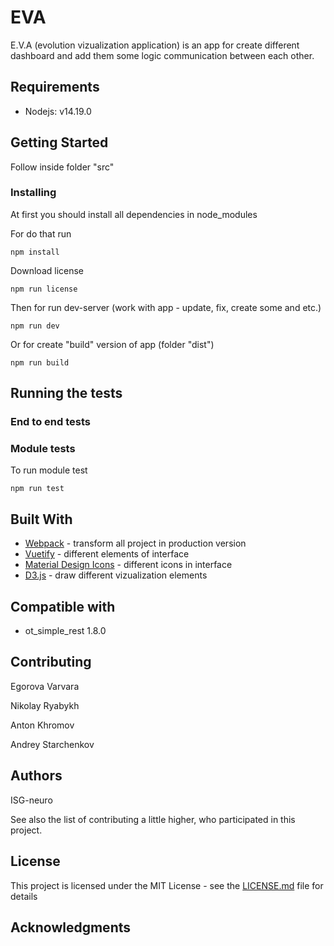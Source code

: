 # __EVA__

E.V.A (evolution vizualization application) is an app for create different dashboard and add them some logic communication between each other.

## Requirements
- Nodejs: v14.19.0

## Getting Started

Follow inside folder "src"

### Installing

At first you should install all dependencies in node_modules

For do that run

```
npm install
```

Download license

```
npm run license
```

Then for run dev-server (work with app - update, fix, create some and etc.)

```
npm run dev
```

Or for create "build" version of app (folder "dist")

```
npm run build
```

## Running the tests


### End to end tests


### Module tests

To run module test

```
npm run test
```


## Built With

* [Webpack](https://webpack.js.org/concepts/) - transform all project in production version
* [Vuetify](https://vuetifyjs.com/ru/getting-started/quick-start/) -  different elements of interface
* [Material Design Icons](https://materialdesignicons.com/) - different icons in interface
* [D3.js](https://github.com/d3/d3/wiki) - draw different vizualization elements

## Compatible with
* ot_simple_rest 1.8.0

## Contributing

Egorova Varvara

Nikolay Ryabykh

Anton Khromov

Andrey Starchenkov

## Authors

ISG-neuro

See also the list of contributing  a little higher, who participated in this project.

## License

This project is licensed under the MIT License - see the [LICENSE.md](LICENSE.md) file for details

## Acknowledgments


